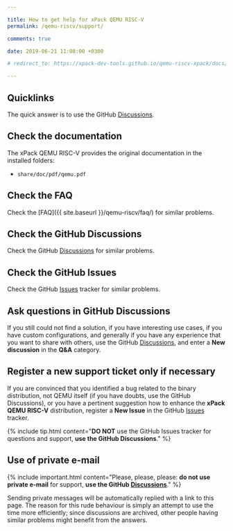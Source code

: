 ```yaml
---

title: How to get help for xPack QEMU RISC-V
permalink: /qemu-riscv/support/

comments: true

date: 2019-06-21 11:08:00 +0300

# redirect_to: https://xpack-dev-tools.github.io/qemu-riscv-xpack/docs/support/

---
```


## Quicklinks

The quick answer is to use the GitHub
[Discussions](https://github.com/xpack-dev-tools/qemu-riscv-xpack/discussions/).

## Check the documentation

The xPack QEMU RISC-V provides the original documentation in the
installed folders:

- `share/doc/pdf/qemu.pdf`

## Check the FAQ

Check the [FAQ]({{ site.baseurl }}/qemu-riscv/faq/)
for similar problems.

## Check the GitHub Discussions

Check the GitHub [Discussions](https://github.com/xpack-dev-tools/qemu-riscv-xpack/discussions/) for
similar problems.

## Check the GitHub Issues

Check the GitHub
[Issues](https://github.com/xpack-dev-tools/qemu-riscv-xpack/issues/)
tracker for similar problems.

## Ask questions in GitHub Discussions

If you still could not find a solution, if you have interesting use
cases, if you have custom configurations, and generally if you have
any experience that you want to share with others, use the GitHub
[Discussions](https://github.com/xpack-dev-tools/qemu-riscv-xpack/discussions/),
and enter a **New discussion** in the **Q&A** category.

## Register a new support ticket only if necessary

If you are convinced that you identified a bug related to the binary
distribution, not QEMU itself (if you have doubts, use the GitHub Discussions),
or you have a pertinent suggestion how to enhance the **xPack QEMU RISC-V**
distribution, register a **New Issue** in the GitHub
[Issues](https://github.com/xpack-dev-tools/qemu-riscv-xpack/issues/)
tracker.

{% include tip.html content="**DO NOT** use the GitHub Issues tracker
for questions and support, **use the GitHub Discussions**." %}

## Use of private e-mail

{% include important.html content="Please, please, please: **do not use
private e-mail** for support, **use the GitHub
[Discussions](https://github.com/xpack-dev-tools/qemu-riscv-xpack/discussions/)**." %}

Sending private messages will be automatically replied with
a link to this page.
The reason for this rude behaviour is simply an attempt to use
the time more efficiently; since discussions are archived, other people
having similar problems might benefit from the answers.
